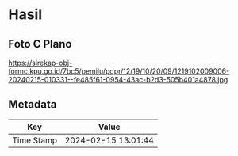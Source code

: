 # Hasil

## Foto C Plano

https://sirekap-obj-formc.kpu.go.id/7bc5/pemilu/pdpr/12/19/10/20/09/1219102009006-20240215-010331--fe485f61-0954-43ac-b2d3-505b401a4878.jpg


## Metadata

| Key        | Value               |
| ---------- | ------------------- |
| Time Stamp | 2024-02-15 13:01:44 |



